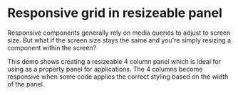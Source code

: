 # Responsive grid in resizeable panel

Responsive components generally rely on media queries to adjust to screen size. But what if the screen size stays the same and you're simply resizing a component within the screen?

This demo shows creating a resizeable 4 column panel which is ideal for using as a property panel for applications. The 4 columns become responsive when some code applies the correct styling based on the width of the panel.


